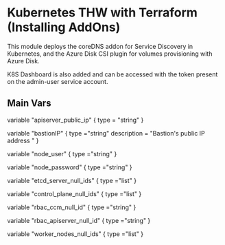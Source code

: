 # Kubernetes THW with Terraform (Installing AddOns)

This module deploys the coreDNS addon for Service Discovery in Kubernetes, and the Azure Disk CSI plugin for volumes provisioning with Azure Disk.

K8S Dashboard is also added and can be accessed with the token present on the admin-user service account.

## Main Vars

variable "apiserver_public_ip" {
  type        = "string"
}

variable "bastionIP" {
  type ="string"
  description = "Bastion's public IP address "
}

variable "node_user" {
  type ="string"
}

variable "node_password" {
  type ="string"
}

variable "etcd_server_null_ids" {
  type ="list"
}

variable "control_plane_null_ids" {
  type ="list"
}

variable "rbac_ccm_null_id" {
  type ="string"
}

variable "rbac_apiserver_null_id" {
  type ="string"
}

variable "worker_nodes_null_ids" {
  type ="list"
}